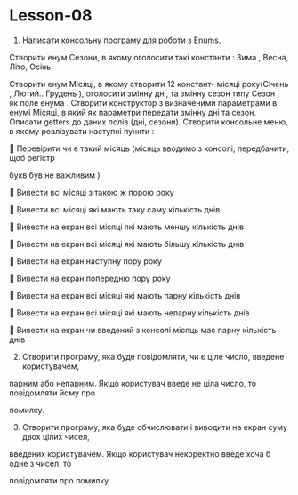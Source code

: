 # Lesson-08

1) Написати консольну програму для роботи з Enums.

Створити енум Сезони, в якому оголосити такі константи : Зима , Весна, Літо, Осінь.

Створити енум Місяці, в якому створити 12 констант- місяці року(Січень , Лютий.. Грудень ), оголосити змінну дні, та змінну сезон типу Сезон , як поле енума . Створити конструктор з визначеними параметрами в енумі Місяці, в який як параметри передати змінну дні та сезон. Описати getters до даних полів (дні, сезони). Створити консольне меню, в якому реалізувати наступні пункти :

 Перевірити чи є такий місяць (місяць вводимо з консолі, передбачити, щоб регістр

букв був не важливим )

 Вивести всі місяці з такою ж порою року

 Вивести всі місяці які мають таку саму кількість днів

 Вивести на екран всі місяці які мають меншу кількість днів

 Вивести на екран всі місяці які мають більшу кількість днів

 Вивести на екран наступну пору року

 Вивести на екран попередню пору року

 Вивести на екран всі місяці які мають парну кількість днів

 Вивести на екран всі місяці які мають непарну кількість днів

 Вивести на екран чи введений з консолі місяць має парну кількість днів



2) Створити програму, яка буде повідомляти, чи є ціле число, введене користувачем,

парним або непарним. Якщо користувач введе не ціла число, то повідомляти йому про

помилку.



3) Створити програму, яка буде обчислювати і виводити на екран суму двох цілих чисел,

введених користувачем. Якщо користувач некоректно введе хоча б одне з чисел, то

повідомляти про помилку.

